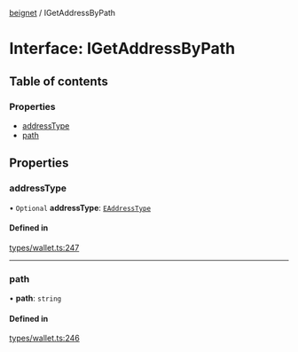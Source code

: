 [beignet](../README.md) / IGetAddressByPath

# Interface: IGetAddressByPath

## Table of contents

### Properties

- [addressType](IGetAddressByPath.md#addresstype)
- [path](IGetAddressByPath.md#path)

## Properties

### addressType

• `Optional` **addressType**: [`EAddressType`](../enums/EAddressType.md)

#### Defined in

[types/wallet.ts:247](https://github.com/synonymdev/beignet/blob/7c83290/src/types/wallet.ts#L247)

___

### path

• **path**: `string`

#### Defined in

[types/wallet.ts:246](https://github.com/synonymdev/beignet/blob/7c83290/src/types/wallet.ts#L246)
